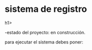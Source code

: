 <h1> sistema de registro</h1>h1>

-estado del proyecto: en construcción.

para ejecutar el sistema debes poner:
